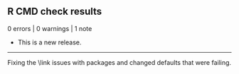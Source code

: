 ## R CMD check results

0 errors | 0 warnings | 1 note

* This is a new release.

---
Fixing the \link issues with packages and changed defaults that were failing.
